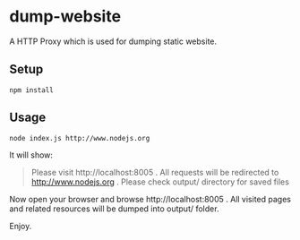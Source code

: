 dump-website
============
A HTTP Proxy which is used for dumping static website.

Setup
-----
```shell
npm install
```

Usage
-----
```shell
node index.js http://www.nodejs.org
```

It will show:

> Please visit http://localhost:8005 .
> All requests will be redirected to http://www.nodejs.org .
> Please check output/ directory for saved files

Now open your browser and browse http://localhost:8005 . All visited pages and related resources will be dumped into output/ folder.

Enjoy.